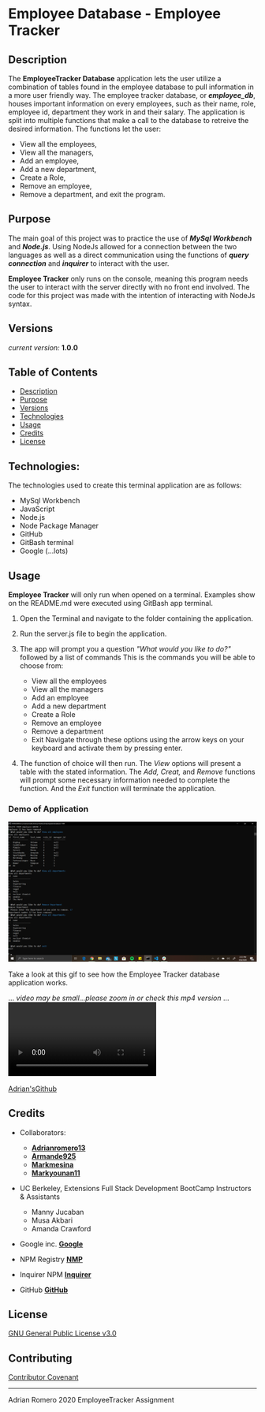 # Employee Database - Employee Tracker

## Description

The **EmployeeTracker Database** application lets the user utilize a combination of tables found in the employee database to pull information in a more user friendly way. The employee tracker database, or ***employee_db***, houses important information on every employees, such as their name, role, employee id, department they work in and their salary. The application is split into multiple functions that make a call to the database to retreive the desired information. The functions let the user:
-   View all the employees,
-   View all the managers,
-   Add an employee,
-   Add a new department,
-   Create a Role,
-   Remove an employee,
-   Remove a department,
and exit the program.

## Purpose

The main goal of this project was to practice the use of ***MySql Workbench*** and ***Node.js***. Using NodeJs allowed for a connection between the two languages as well as a direct communication using the functions of ***query connection*** and ***inquirer*** to interact with the user.

**Employee Tracker** only runs on the console, meaning this program needs the user to interact with the server directly with no front end involved.
The code for this project was made with the intention of interacting with NodeJs syntax.

## Versions

_current version:_ **1.0.0**


## Table of Contents

* [Description](#description)
* [Purpose](#purpose)
* [Versions](#versions)
* [Technologies](#technologies)
* [Usage](#usage)
* [Credits](#credits)
* [License](#license)


## Technologies:

The technologies used to create this terminal application are as follows:
- MySql Workbench
- JavaScript
- Node.js
- Node Package Manager
- GitHub
- GitBash terminal
- Google (...lots)

## Usage 

**Employee Tracker** will only run when opened on a terminal.
Examples show on the README.md were executed using GitBash app terminal.

1. Open the Terminal and navigate to the folder containing the application.

2. Run the server.js file to begin the application.

3. The app will prompt you a question _"What would you like to do?"_ followed by a list of commands
    This is the commands you will be able to choose from:
      * View all the employees
      * View all the managers
      * Add an employee
      * Add a new department
      * Create a Role
      * Remove an employee
      * Remove a department
      * Exit
    Navigate through these options using the arrow keys on your keyboard and activate them by pressing enter.

4. The function of choice will then run. The _View_ options will present a table with the stated information. The _Add, Creat,_ and _Remove_ functions will prompt some necessary information needed to complete the function. And the _Exit_ function will terminate the application.

### Demo of Application
[![EmployeeTrackerDemo](./assets/DemoImage.png)](./assets/AppDemoPic.gif "EmployeeTracker Demo")

Take a look at this gif to see how the Employee Tracker database application works.

... _video may be small...please zoom in or check this mp4 version_ ...
![EmployeeTrackermp4](.assets/mp4VersionOfDemo.mp4 "mp4 Version of Demo")


[Adrian'sGithub](https://github.com/adrianromero13)




## Credits

* Collaborators:    
    - **[Adrianromero13](http://github.com/adrianromero13)**
    - **[Armande925](http://github.com/armande925)**
    - **[Markmesina](https://github.com/markmesina)**
    - **[Markyounan11](https://github.com/markyounan11)**

* UC Berkeley, Extensions Full Stack Development BootCamp Instructors & Assistants
    - Manny Jucaban
    - Musa Akbari
    - Amanda Crawford

* Google inc.           **[Google](https://www.google.com)**
* NPM Registry          **[NMP](https://docs.npmjs.com/)**
* Inquirer NPM          **[Inquirer](https://www.npmjs.com/package/inquirer)**
* GitHub                **[GitHub](https://github.com/)**
    
    



## License

[GNU General Public License v3.0](./LICENSE.txt)




## Contributing


[Contributor Covenant](https://www.contributor-covenant.org/)


---
Adrian Romero 2020 EmployeeTracker Assignment

